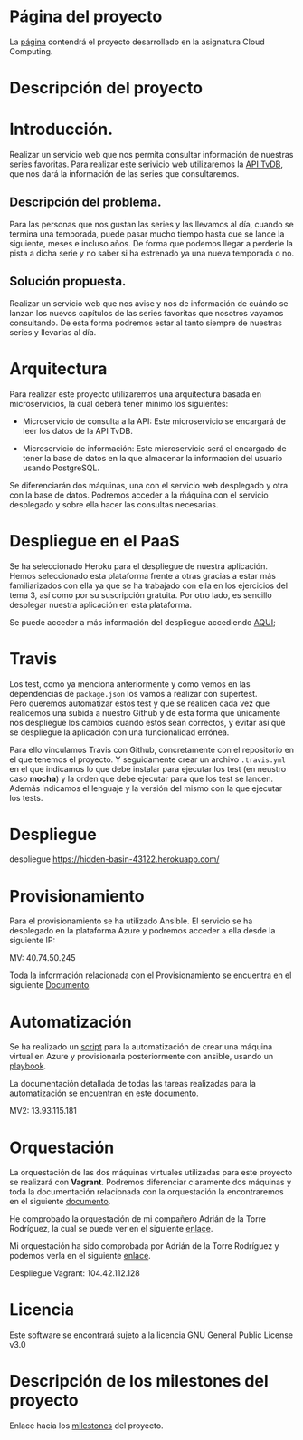# Página del proyecto

La [página](https://samahetfield.github.io/PersonalCC-1819/) contendrá el proyecto desarrollado en la asignatura Cloud Computing.

# Descripción del proyecto

# Introducción.

Realizar un servicio web que nos permita consultar información de nuestras series favoritas. Para realizar este serivicio web utilizaremos la [API TvDB](https://www.thetvdb.com/), que nos dará la información de las series que consultaremos.

## Descripción del problema.

Para las personas que nos gustan las series y las llevamos al día, cuando se termina una temporada, puede pasar mucho tiempo hasta que se lance la siguiente, meses e incluso años. De forma que podemos llegar a perderle la pista a dicha serie y no saber si ha estrenado ya una nueva temporada o no.

## Solución propuesta.

Realizar un servicio web que nos avise y nos de información de cuándo se lanzan los nuevos capítulos de las series favoritas que nosotros vayamos consultando. De esta forma podremos estar al tanto siempre de nuestras series y llevarlas al día.

# Arquitectura

Para realizar este proyecto utilizaremos una arquitectura basada en microservicios, la cual deberá tener mínimo los siguientes:

- Microservicio de consulta a la API: Este microservicio se encargará de leer los datos de la API TvDB. 

- Microservicio de información: Este microservicio será el encargado de tener la base de datos en la que almacenar la información del usuario usando PostgreSQL.

Se diferenciarán dos máquinas, una con el servicio web desplegado y otra con la base de datos. Podremos acceder a la ḿáquina con el servicio desplegado y sobre ella hacer las consultas necesarias.


# Despliegue en el PaaS
Se ha seleccionado Heroku para el despliegue de nuestra aplicación. Hemos seleccionado esta plataforma frente a otras gracias a estar más familiarizados con ella ya que se ha trabajado con ella en los ejercicios del tema 3, así como por su suscripción gratuita.
Por otro lado, es sencillo desplegar nuestra aplicación en esta plataforma.

Se puede acceder a más información del despliegue accediendo [AQUI](https://github.com/samahetfield/PersonalCC-1819/blob/master/docs/index.md#infraestructura);

# Travis

Los test, como ya menciona anteriormente y como vemos en las dependencias de ``` package.json ``` los vamos a realizar con supertest.  
Pero queremos automatizar estos test y que se realicen cada vez que realicemos una subida a nuestro Github y de esta forma que únicamente nos despliegue los cambios cuando estos sean correctos, y evitar así que se despliegue la aplicación con una funcionalidad errónea.

Para ello vinculamos Travis con Github, concretamente con el repositorio en el que tenemos el proyecto.
Y seguidamente crear un archivo ``` .travis.yml ``` en el que indicamos lo que debe instalar para ejecutar los test (en neustro caso **mocha**) y la orden que debe ejecutar para que los test se lancen. Además indicamos el lenguaje y la versión del mismo con la que ejecutar los tests.


# Despliegue

despliegue https://hidden-basin-43122.herokuapp.com/


# Provisionamiento

Para el provisionamiento se ha utilizado Ansible. El servicio se ha desplegado en la plataforma Azure y podremos acceder a ella desde la siguiente IP:

MV: 40.74.50.245

Toda la información relacionada con el Provisionamiento se encuentra en el siguiente [Documento](https://github.com/samahetfield/PersonalCC-1819/blob/master/docs/hito3.md).

# Automatización

Se ha realizado un [script](https://github.com/samahetfield/PersonalCC-1819/blob/master/acopio.sh) para la automatización de crear una máquina virtual en Azure y provisionarla posteriormente con ansible, usando un [playbook](https://github.com/samahetfield/PersonalCC-1819/blob/master/provision/ansible.yml).

La documentación detallada de todas las tareas realizadas para la automatización se encuentran en este [documento](https://github.com/samahetfield/PersonalCC-1819/blob/master/docs/hito4.md).

MV2: 13.93.115.181


# Orquestación

La orquestación de las dos máquinas virtuales utilizadas para este proyecto se realizará con **Vagrant**. Podremos diferenciar claramente dos máquinas y toda la documentación relacionada con la orquestación la encontraremos en el siguiente [documento](https://github.com/samahetfield/PersonalCC-1819/blob/master/docs/hito5.md).

He comprobado la orquestación de mi compañero Adrián de la Torre Rodríguez, la cual se puede ver en el siguiente [enlace](https://github.com/samahetfield/PersonalCC-1819/blob/master/docs/hito5.md).

Mi orquestación ha sido comprobada por Adrián de la Torre Rodríguez y podemos verla en el siguiente [enlace](https://github.com/adritake/CC_UGR_Personal/blob/master/docs/Orquestacion.md#correcci%C3%B3n-de-un-compa%C3%B1ero).


Despliegue Vagrant: 104.42.112.128

# Licencia
Este software se encontrará sujeto a la licencia GNU General Public License v3.0

# Descripción de los milestones del proyecto

Enlace hacia los [milestones](https://github.com/samahetfield/PersonalCC-1819/milestones) del proyecto.

